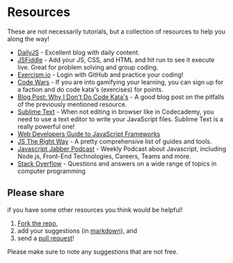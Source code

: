 # Resources

These are not necessarily tutorials, but a collection of resources to help you along the way!  

+ [DailyJS](http://dailyjs.com/) - Excellent blog with daily content.  
+ [JSFiddle](http://jsfiddle.net/) - Add your JS, CSS, and HTML and hit run to see it execute live. Great for problem solving and group coding.  
+ [Exercism.io](http://exercism.io/) - Login with GitHub and practice your coding!
+ [Code Wars](http://www.codewars.com/about) - If you are into gamifying your learning, you can sign up for a faction and do code kata's (exercises) for points.  
+ [Blog Post: Why I Don't Do Code Kata's](https://hackhands.com/dont-code-katas/) - A good blog post on the pitfalls of the previously mentioned resource.  
+ [Sublime Text](http://www.sublimetext.com/) - When not editing in browser like in Codecademy, you need to use a text editor to write your JavaScript files. Sublime Text is a really powerful one!  
+ [Web Developers Guide to JavaScript Frameworks](http://community.rightpoint.com/blogs/viewpoint/archive/2015/01/01/a-web-developer-s-guide-to-javascript-frameworks.aspx)  
+ [JS The Right Way](http://jstherightway.org/) - A pretty comprehensive list of guides and tools.
+ [Javascript Jabber Podcast](http://devchat.tv/js-jabber) - Weekly Podcast about Javascript, including Node.js, Front-End Technologies, Careers, Teams and more. 
+ [Stack Overflow](http://stackoverflow.com/questions/tagged/javascript) - Questions and answers on a wide range of topics in computer programming

## Please share
if you have some other resources you think would be helpful!

1. [Fork the repo](https://help.github.com/articles/fork-a-repo/),
2. add your suggestions (in [markdown](https://help.github.com/articles/markdown-basics/)), and
3. send a [pull request](https://help.github.com/articles/using-pull-requests/)!

Please make sure to note any suggestions that are not free.
